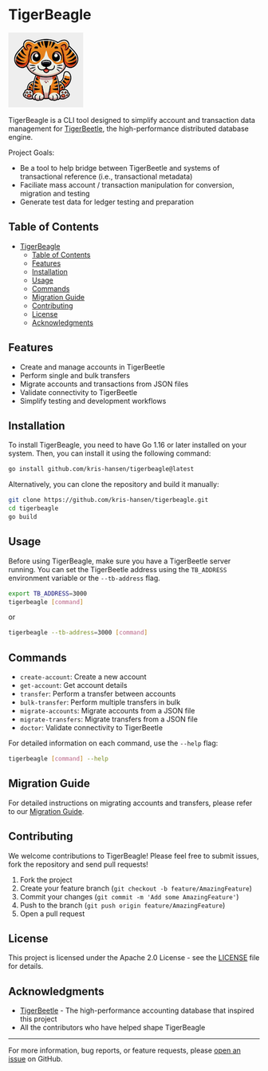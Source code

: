 # TigerBeagle

![TigerBeagle Logo](assets/logo.png)

TigerBeagle is a CLI tool designed to simplify account and transaction data management for [TigerBeetle](https://github.com/tigerbeetle/tigerbeetle), the high-performance distributed database engine.

Project Goals:

- Be a tool to help bridge between TigerBeetle and systems of transactional reference (i.e., transactional metadata)
- Faciliate mass account / transaction manipulation for conversion, migration and testing
- Generate test data for ledger testing and preparation

## Table of Contents

- [TigerBeagle](#tigerbeagle)
  - [Table of Contents](#table-of-contents)
  - [Features](#features)
  - [Installation](#installation)
  - [Usage](#usage)
  - [Commands](#commands)
  - [Migration Guide](#migration-guide)
  - [Contributing](#contributing)
  - [License](#license)
  - [Acknowledgments](#acknowledgments)

## Features

- Create and manage accounts in TigerBeetle
- Perform single and bulk transfers
- Migrate accounts and transactions from JSON files
- Validate connectivity to TigerBeetle
- Simplify testing and development workflows

## Installation

To install TigerBeagle, you need to have Go 1.16 or later installed on your system. Then, you can install it using the following command:

```bash
go install github.com/kris-hansen/tigerbeagle@latest
```

Alternatively, you can clone the repository and build it manually:

```bash
git clone https://github.com/kris-hansen/tigerbeagle.git
cd tigerbeagle
go build
```

## Usage

Before using TigerBeagle, make sure you have a TigerBeetle server running. You can set the TigerBeetle address using the `TB_ADDRESS` environment variable or the `--tb-address` flag.

```bash
export TB_ADDRESS=3000
tigerbeagle [command]
```

or

```bash
tigerbeagle --tb-address=3000 [command]
```

## Commands

- `create-account`: Create a new account
- `get-account`: Get account details
- `transfer`: Perform a transfer between accounts
- `bulk-transfer`: Perform multiple transfers in bulk
- `migrate-accounts`: Migrate accounts from a JSON file
- `migrate-transfers`: Migrate transfers from a JSON file
- `doctor`: Validate connectivity to TigerBeetle

For detailed information on each command, use the `--help` flag:

```bash
tigerbeagle [command] --help
```

## Migration Guide

For detailed instructions on migrating accounts and transfers, please refer to our [Migration Guide](docs/MIGRATE.md).

## Contributing

We welcome contributions to TigerBeagle! Please feel free to submit issues, fork the repository and send pull requests!

1. Fork the project
2. Create your feature branch (`git checkout -b feature/AmazingFeature`)
3. Commit your changes (`git commit -m 'Add some AmazingFeature'`)
4. Push to the branch (`git push origin feature/AmazingFeature`)
5. Open a pull request

## License

This project is licensed under the Apache 2.0 License - see the [LICENSE](LICENSE) file for details.

## Acknowledgments

- [TigerBeetle](https://github.com/tigerbeetle/tigerbeetle) - The high-performance accounting database that inspired this project
- All the contributors who have helped shape TigerBeagle

---

For more information, bug reports, or feature requests, please [open an issue](https://github.com/kris-hansen/tigerbeagle/issues) on GitHub.

